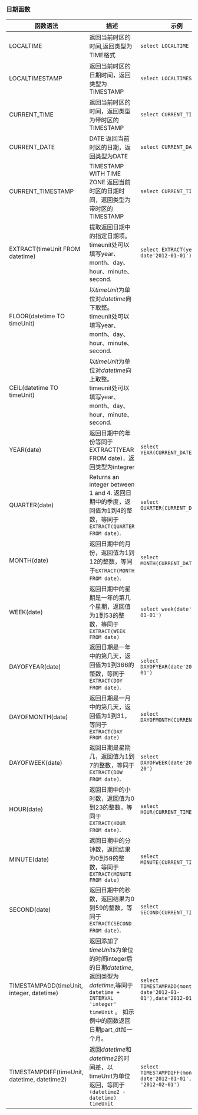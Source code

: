 ### 日期函数

| 函数语法                                     | 描述                                       | 示例                                       | 返回值                    |
| ---------------------------------------- | ---------------------------------------- | ---------------------------------------- | ---------------------- |
| LOCALTIME                                | 返回当前时区的时间,返回类型为TIME格式                    | `select LOCALTIME`                       | `14:34:06`             |
| LOCALTIMESTAMP                           | 返回当前时区的日期时间，返回类型为TIMESTAMP               | `select LOCALTIMESTAMP`                  | ` 2017-10-20 14:34:29` |
| CURRENT_TIME                             | 返回当前时区的时间，返回类型为带时区的TIMESTAMP             | `select CURRENT_TIME`                    | `14:34:30`             |
| CURRENT_DATE                             | DATE 返回当前时区的日期，返回类型为DATE                 | `select CURRENT_DATE`                    | `2017-10-20`           |
| CURRENT_TIMESTAMP                        | TIMESTAMP WITH TIME ZONE 返回当前时区的日期时间，返回类型为带时区的TIMESTAMP | `select CURRENT_TIMESTAMP`               | `2017-10-20 14:41:09`  |
| EXTRACT(timeUnit FROM datetime)          | 提取返回日期中的指定日期项。 timeunit处可以填写year、month、day、hour、minute、second. | `select EXTRACT(year FROM date'2012-01-01')` | `2012`                 |
| FLOOR(datetime TO timeUnit)              | 以*timeUnit*为单位对*datetime*向下取整。timeunit处可以填写year、month、day、hour、minute、second. |                                          |                        |
| CEIL(datetime TO timeUnit)               | 以*timeUnit*为单位对*datetime*向上取整。timeunit处可以填写year、month、day、hour、minute、second. |                                          |                        |
| YEAR(date)                               | 返回日期中的年份等同于EXTRACT(YEAR FROM date)，返回类型为integrer | `select YEAR(CURRENT_DATE)`              | `2017`                 |
| QUARTER(date)                            | Returns an integer between 1 and 4. 返回日期中的季度，返回值为1到4的整数，等同于 `EXTRACT(QUARTER FROM date)`. | `select QUARTER(CURRENT_DATE)`           | `4`                    |
| MONTH(date)                              | 返回日期中的月份，返回值为1到12的整数，等同于`EXTRACT(MONTH FROM date)`. | `select MONTH(CURRENT_DATE)`             | `10`                   |
| WEEK(date)                               | 返回日期中的星期是一年的第几个星期，返回值为1到53的整数，等同于`EXTRACT(WEEK FROM date)` | `select week(date'2012-01-01')`          | `52`                   |
| DAYOFYEAR(date)                          | 返回日期是一年中的第几天，返回值为1到366的整数，等同于`EXTRACT(DOY FROM date)`. | `select DAYOFYEAR(date'2012-01-01')`     | `1`                    |
| DAYOFMONTH(date)                         | 返回日期是一月中的第几天，返回值为1到31，等同于`EXTRACT(DAY FROM date)` | `select DAYOFMONTH(CURRENT_DATE)`        | `20`                   |
| DAYOFWEEK(date)                          | 返回日期是星期几，返回值为1到7的整数，等同于`EXTRACT(DOW FROM date)`. | `select DAYOFWEEK(date'2017-10-20')`     | `6`                    |
| HOUR(date)                               | 返回日期中的小时数，返回值为0到23的整数，等同于 `EXTRACT(HOUR FROM date)`. | `select HOUR(CURRENT_TIME)`              | `15`                   |
| MINUTE(date)                             | 返回日期中的分钟数，返回结果为0到59的整数，等同于`EXTRACT(MINUTE FROM date)` | `select MINUTE(CURRENT_TIME)`            | `7`                    |
| SECOND(date)                             | 返回日期中的秒数，返回结果为0到59的整数，等同于`EXTRACT(SECOND FROM date)`. | `select SECOND(CURRENT_TIME)`            | `28`                   |
| TIMESTAMPADD(timeUnit, integer, datetime) | 返回添加了*timeUnit*s为单位的时间integer后的日期*datetime*,返回类型为*datetime*,等同于`datetime + INTERVAL 'integer' timeUnit` 。 如示例中的函数返回日期part_dt加一个月。 | `select TIMESTAMPADD(month, 1, date'2012-01-01'),date'2012-01-01'` | ` 2012-02-01`          |
| TIMESTAMPDIFF(timeUnit, datetime, datetime2) | 返回*datetime*和*datetime2*的时间差，以timeUnit为单位返回，等同于`(datetime2 - datetime) timeUnit` | `select TIMESTAMPDIFF(month, date'2012-01-01', date '2012-02-01')` | `1`                    |
